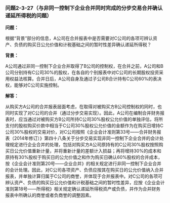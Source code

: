 ### 问题2-3-27（与非同一控制下企业合并同时完成的分步交易合并确认递延所得税的问题）

**问题：**

根据“背景”部分的信息，A公司在合并报表中是否需要对C公司的各项可辨认资产、负债的购买日公允价值和计税基础之间的暂时性差异确认递延所得税？

**背景：**

A公司通过非同一控制下企业合并取得了B公司的控制权，在合并之前，A公司和B公司分别持有C公司30%的股权，在各自的个别报表中对C公司的长期股权投资采用权益法核算。合并日后，A公司自身及通过子公司B合计持有C公司60%的表决权，能够对C公司实施控制。

**解答：**

从购买方A公司的合并报表层面考虑，在取得对被购买方B公司控制权的同时，也同时实现了对C公司的合并（通过分步交易实现）。因此，A公司在编制合并财务报表时，应当通过对被购买方B公司所持C公司30%股权公允价值的单独评估，将所支付的股权购买价款中相当于C公司30%股权公允价值的金额作为在购买日增持C公司30%股权的交易对价，对C公司按照《企业会计准则第33号——合并财务报表（2014年修订）》第四十八条关于分步交易实现非同一控制下企业合并的会计处理规定进行企业合并的处理，包括对购买方A公司原持有的C公司30%股权按照购买日公允价值重新计量，并将重新计量的差额计入损益；再将增持30%的成本和原持有30%股权于购买日的公允价值之和作为购买日确认60%股权的合并成本，按《企业会计准则第20号——企业合并》的相关规定进行非同一控制下企业合并的会计处理。因此，对C公司各项资产、负债应按其在购买日的公允价值纳入合并报表，并单独计算归属于C公司的商誉，并体现于合并报表中。对C公司的各项可辨认资产、负债的购买日公允价值和计税基础之间的暂时性差异，应按《企业会计准则第18号——所得税》相关规定确认递延所得税资产或负债，并作为合并财务报表中所确认的商誉或者负商誉的调整因素。